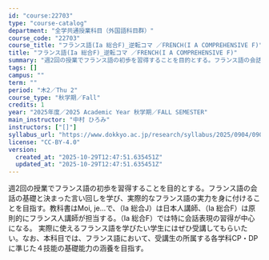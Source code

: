 ```yaml
---
id: "course:22703"
type: "course-catalog"
department: "全学共通授業科目（外国語科目群）"
course_code: "22703"
course_title: "フランス語(Ia 総合F)_逆転コマ ／FRENCH(I A COMPREHENSIVE F)"
title: "フランス語(Ia 総合F)_逆転コマ ／FRENCH(I A COMPREHENSIVE F)"
summary: "週2回の授業でフランス語の初歩を習得することを目的とする。フランス語の会話の基礎と決まった言い回しを学び、実際的なフランス語の実力を身に付けることを目指す。教科書はMoi, je...で、（Ⅰa 総合J）は日本人講師、（Ⅰa 総合F）は原則…"
tags: []
campus: ""
term: ""
period: "木2／Thu 2"
course_type: "秋学期／Fall"
credits: 1
year: "2025年度／2025 Academic Year 秋学期／FALL SEMESTER"
main_instructor: "中村 ひろみ"
instructors: ["[]"]
syllabus_url: "https://www.dokkyo.ac.jp/research/syllabus/2025/0904/0904_22703_ja_JP.html"
license: "CC-BY-4.0"
version:
  created_at: "2025-10-29T12:47:51.635451Z"
  updated_at: "2025-10-29T12:47:51.635451Z"
---
```

週2回の授業でフランス語の初歩を習得することを目的とする。フランス語の会話の基礎と決まった言い回しを学び、実際的なフランス語の実力を身に付けることを目指す。教科書はMoi, je...で、（Ⅰa 総合J）は日本人講師、（Ⅰa 総合F）は原則的にフランス人講師が担当する。（Ⅰa 総合F）では特に会話表現の習得が中心になる。 実際に使えるフランス語を学びたい学生にはぜひ受講してもらいたい。なお、本科目では、フランス語において、受講生の所属する各学科CP・DPに準じた４技能の基礎能力の涵養を目指す。
